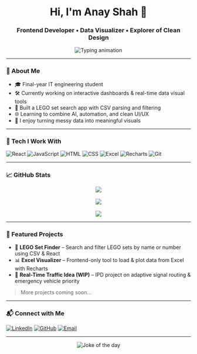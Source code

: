 <h1 align="center">Hi, I'm Anay Shah 👋</h1>
<h3 align="center">Frontend Developer • Data Visualizer • Explorer of Clean Design</h3>

<p align="center">
  <img src="https://readme-typing-svg.demolab.com?font=Fira+Code&size=22&pause=1000&color=00C3FF&center=true&vCenter=true&width=435&lines=React+%7C+Dashboards+%7C+Data+%7C+Automation;Frontend+is+my+canvas+%F0%9F%8E%A8" alt="Typing animation" />
</p>

---

### 🧠 About Me

- 🎓 Final-year IT engineering student
- 🛠 Currently working on interactive dashboards & real-time data visual tools  
- 🧩 Built a LEGO set search app with CSV parsing and filtering  
- 🌐 Learning to combine AI, automation, and clean UI/UX  
- 🧪 I enjoy turning messy data into meaningful visuals

---

### 🚀 Tech I Work With

![React](https://img.shields.io/badge/-React-20232A?style=for-the-badge&logo=react&logoColor=61DAFB)
![JavaScript](https://img.shields.io/badge/-JavaScript-F7DF1E?style=for-the-badge&logo=javascript&logoColor=black)
![HTML](https://img.shields.io/badge/-HTML5-E34F26?style=for-the-badge&logo=html5&logoColor=white)
![CSS](https://img.shields.io/badge/-CSS3-1572B6?style=for-the-badge&logo=css3)
![Excel](https://img.shields.io/badge/-Excel-217346?style=for-the-badge&logo=microsoft-excel&logoColor=white)
![Recharts](https://img.shields.io/badge/-Recharts-FF6363?style=for-the-badge&logo=chart-dot-js&logoColor=white)
![Git](https://img.shields.io/badge/-Git-F05032?style=for-the-badge&logo=git&logoColor=white)

---

### 📈 GitHub Stats

<div align="center">
  <img src="https://github-readme-streak-stats.herokuapp.com/?user=Anayshah13&theme=tokyonight&hide_border=true" />
  <br><br>
  <img src="https://github-readme-stats.vercel.app/api?username=Anayshah13&show_icons=true&theme=tokyonight&hide_border=true" />
  <br><br>
  <img src="https://github-readme-stats.vercel.app/api/top-langs/?username=Anayshah13&layout=compact&theme=tokyonight&hide_border=true" />
</div>

---

### 🧩 Featured Projects

- 🧱 **LEGO Set Finder** – Search and filter LEGO sets by name or number using CSV & React  
- 📊 **Excel Visualizer** – Frontend-only tool to load & plot data from Excel with Recharts  
- 🚦 **Real-Time Traffic Idea (WIP)** – IPD project on adaptive signal routing & emergency vehicle priority  

> More projects coming soon...

---

### 📬 Connect with Me

[![LinkedIn](https://img.shields.io/badge/-LinkedIn-0077B5?style=flat&logo=linkedin&logoColor=white)](https://www.linkedin.com/in/anay-shah-5880aa264/)
[![GitHub](https://img.shields.io/badge/-GitHub-black?style=flat&logo=github&logoColor=white)](https://github.com/Anayshah13)
[![Email](https://img.shields.io/badge/-Email-D14836?style=flat&logo=gmail&logoColor=white)](mailto:your@email.com)

---

<p align="center">
  <img src="https://readme-jokes.vercel.app/api?theme=tokyonight" alt="Joke of the day" />
</p>
